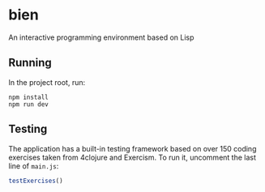 # bien

An interactive programming environment based on Lisp

## Running

In the project root, run:

```
npm install
npm run dev
```

## Testing

The application has a built-in testing framework based on over 150 coding exercises taken from 4clojure and Exercism. To run it, uncomment the last line of `main.js`:

```javascript
testExercises()
```
